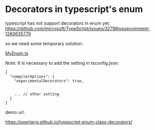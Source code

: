 # Decorators in typescript's enum

typescript has not support decorators in enum yet:
https://github.com/microsoft/TypeScript/issues/3279#issuecomment-1260635779

so we need some temporary solution:

[MyEnum.ts](src/MyEnum.ts)

Note: It is necessary to add the setting in tsconfig.json:
```
{
  "compilerOptions": {
    "experimentalDecorators": true,


    ... // other setting
  }
}
```


demo url:

https://poerlang.github.io/typescript-enum-class-decorators/
